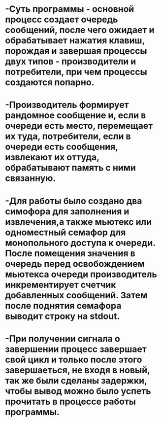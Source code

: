 # -Суть программы - основной процесс создает очередь сообщений, после чего ожидает и обрабатывает нажатия клавиш, порождая и завершая процессы двух типов - производители и потребители, при чем процессы создаются попарно.
# -Производитель формирует рандомное сообщение и, если в очереди есть место, перемещает их туда, потребители, если в очереди есть сообщения, извлекают их оттуда, обрабатывают память с ними связанную.
# -Для работы было создано два симофора для заполнения и извлечения,а также мьютекс или одноместный семафор для монопольного доступа к очереди. После помещения значения в очередь перед освобождением мьютекса очереди производитель инкрементирует счетчик добавленных сообщений. Затем после поднятия семафора выводит строку на stdout.
# -При получении сигнала о завершении процесс завершает свой цикл и только после этого завершаеться, не входя в новый, так же были сделаны задержки, чтобы вывод можно было успеть прочитать в процессе работы программы.
